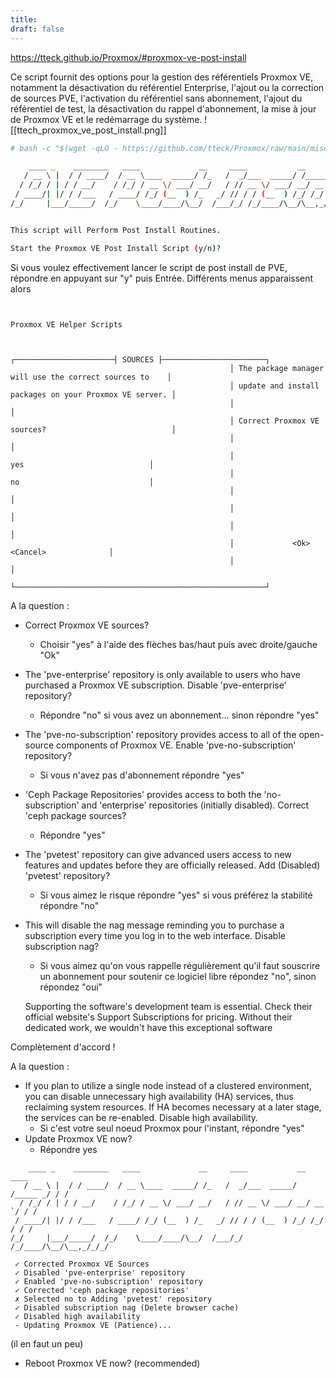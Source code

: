 ```yaml
---
title: 
draft: false
---
```

https://tteck.github.io/Proxmox/#proxmox-ve-post-install

Ce script fournit des options pour la gestion des référentiels Proxmox VE, notamment la désactivation du référentiel Enterprise, l'ajout ou la correction de sources PVE, l'activation du référentiel sans abonnement, l'ajout du référentiel de test, la désactivation du rappel d'abonnement, la mise à jour de Proxmox VE et le redémarrage du système.
 ![[ttech_proxmox_ve_post_install.png]]

```bash
# bash -c "$(wget -qLO - https://github.com/tteck/Proxmox/raw/main/misc/post-pve-install.sh)"

    ____ _    ________   ____             __     ____           __        ____
   / __ \ |  / / ____/  / __ \____  _____/ /_   /  _/___  _____/ /_____ _/ / /
  / /_/ / | / / __/    / /_/ / __ \/ ___/ __/   / // __ \/ ___/ __/ __ `/ / /
 / ____/| |/ / /___   / ____/ /_/ (__  ) /_   _/ // / / (__  ) /_/ /_/ / / /
/_/     |___/_____/  /_/    \____/____/\__/  /___/_/ /_/____/\__/\__,_/_/_/


This script will Perform Post Install Routines.

Start the Proxmox VE Post Install Script (y/n)?
```
Si vous voulez effectivement lancer le script de post install de PVE, répondre en appuyant sur "y" puis Entrée.
Différents menus apparaissent alors

```


Proxmox VE Helper Scripts

												 
												 ┌──────────────────────┤ SOURCES ├───────────────────────┐
                                                 │ The package manager will use the correct sources to    │ 
                                                 │ update and install packages on your Proxmox VE server. │ 
                                                 │                                                        │ 
                                                 │ Correct Proxmox VE sources?                            │ 
                                                 │                                                        │ 
                                                 │                         yes                            │ 
                                                 │                         no                             │ 
                                                 │                                                        │ 
                                                 │                                                        │ 
                                                 │                                                        │ 
                                                 │             <Ok>                 <Cancel>              │ 
                                                 │                                                        │ 
                                                 └────────────────────────────────────────────────────────┘ 

```

A la question :
- Correct Proxmox VE sources?
	- Choisir "yes" à l'aide des flèches bas/haut puis avec droite/gauche "Ok"
- The 'pve-enterprise' repository is only available to users who have purchased a Proxmox VE subscription. Disable 'pve-enterprise' repository?
	- Répondre "no" si vous avez un abonnement... sinon répondre "yes"
- The 'pve-no-subscription' repository provides access to all of the open-source components of Proxmox VE. Enable 'pve-no-subscription' repository?
	- Si vous n'avez pas d'abonnement répondre "yes"
- 'Ceph Package Repositories' provides access to both the 'no-subscription' and 'enterprise' repositories (initially disabled). Correct 'ceph package sources?
	- Répondre "yes"
- The 'pvetest' repository can give advanced users access to new features and updates before they are officially released. Add (Disabled) 'pvetest' repository?
	- Si vous aimez le risque répondre "yes" si vous préférez la stabilité répondre "no"
- This will disable the nag message reminding you to purchase a subscription every time you log in to the web interface. Disable subscription nag?
	- Si vous aimez qu'on vous rappelle régulièrement qu'il faut souscrire un abonnement pour soutenir ce logiciel libre répondez "no", sinon répondez "oui"


	Supporting the software's development team is essential. Check their official website's Support Subscriptions for pricing. Without their dedicated work, we wouldn't have this exceptional software

Complètement d'accord !

A la question :
- If you plan to utilize a single node instead of a clustered environment, you can disable unnecessary high availability (HA) services, thus reclaiming system resources. If HA becomes necessary at a later stage, the services can be re-enabled. Disable high availability.
	- Si c'est votre seul noeud Proxmox pour l'instant, répondre "yes"
- Update Proxmox VE now?
	- Répondre yes

```
    ____ _    ________   ____             __     ____           __        ____
   / __ \ |  / / ____/  / __ \____  _____/ /_   /  _/___  _____/ /_____ _/ / /
  / /_/ / | / / __/    / /_/ / __ \/ ___/ __/   / // __ \/ ___/ __/ __ `/ / /
 / ____/| |/ / /___   / ____/ /_/ (__  ) /_   _/ // / / (__  ) /_/ /_/ / / /
/_/     |___/_____/  /_/    \____/____/\__/  /___/_/ /_/____/\__/\__,_/_/_/

 ✓ Corrected Proxmox VE Sources
 ✓ Disabled 'pve-enterprise' repository
 ✓ Enabled 'pve-no-subscription' repository
 ✓ Corrected 'ceph package repositories'
 ✗ Selected no to Adding 'pvetest' repository
 ✓ Disabled subscription nag (Delete browser cache)
 ✓ Disabled high availability
 - Updating Proxmox VE (Patience)...
```

(il en faut un peu)


- Reboot Proxmox VE now? (recommended)